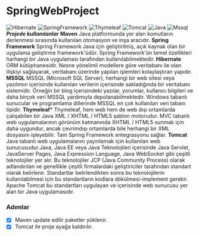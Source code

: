 # SpringWebProject
![Hibernate](https://cdn-media-1.freecodecamp.org/images/1*GI9m2zoDYsNNU59q20nMsg.jpeg)
![SpringFramework](https://unpocodejava.files.wordpress.com/2019/09/top-10-reasons-to-use-spring-framework-1.jpg)
![Thymeleaf](https://miro.medium.com/max/8218/1*Z_Hy_jgKtu0HFGhNMxGTKw.png)
![Tomcat](https://sabahattindevrez.com/wp-content/uploads/2018/11/apache-tomcat-rce-exploit.png)
![Java](https://www.oracle.com/a/tech/img/cb88-java-logo-001.jpg)
![Mssql](http://ata.com.tr/upload/5caeeca914578.png)
***Projede kullanılanlar*** 
**Maven** Java platformunda yer alan komutların derlenmesi sırasında kullanılan otomasyon ve inşa aracıdır.
**Spring Framework** Spring Framework Java için geliştirilmiş, açık kaynak olan bir uygulama geliştirme framework'üdür. Spring Framework'ün temel özellikleri harhangi bir Java uygulaması tarafından kullanılabilmektedir. 
**Hibernate** ORM kütüphanesidir. Nesne yönelimli modellere göre veritabanı ile olan ilişkiyi sağlayarak, veritabanı üzerinde yapılan işlemleri kolaylaştıran yapıdır.
**MSSQL** MSSQL (Microsoft SQL Server), herhangi bir web sitesi veya yazılımın içerisinde kullanılan verilerin içerisinde sakladığında bir veritabanı sistemidir. Örneğin bir blog içerisindeki yazılar, yorumlar, kullanıcı bilgileri ve daha birçok veri MSSQL yardımıyla depolanabilmektedir. Windows tabanlı sunucular ve programlama dillerinde MSSQL en çok kullanılan veri tabanı tipidir.
**Thymeleaf*** Thymeleaf, hem web hem de web dışı ortamlarda çalışabilen bir Java XML / XHTML / HTML5 şablon motorudur. MVC tabanlı web uygulamalarının görünüm katmanında XHTML / HTML5 sunmak için daha uygundur, ancak çevrimdışı ortamlarda bile herhangi bir XML dosyasını işleyebilir. Tam Spring Framework entegrasyonu sağlar.
**Tomcat** Java tabanlı web uygulamalarını yayınlamak için kullanılan web sunucusudur.Java, Java EE veya Java Teknolojileri içerisinde Java Servlet, JavaServer Pages, Java Expression Language, Java WebSocket gibi çeşitli teknolojiler yer alır. Bu teknolojiler JCP (Java Community Process) olarak adlandırılan ve genellikle çeşitli firmalardaki geliştiriciler tarafından standart olarak belirlenir. Standartlar belirlendikten sonra bu teknolojilerin kullanılabilmesi için bu standartların kodlara dökülmesi-implement gerekir. Apache Tomcat bu standartları uygulayan ve içerisinde web sunucusu yer alan bir Java uygulamasıdır.

### Adımlar
- [x] Maven update edilir paketler yüklenir.
- [x] Tomcat ile proje ayağa kaldırılır.
